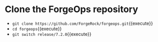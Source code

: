 # Clone the ForgeOps repository

- `git clone https://github.com/ForgeRock/forgeops.git`{{execute}}
- `cd forgeops`{{execute}}
- `git switch release/7.2.0`{{execute}}
  